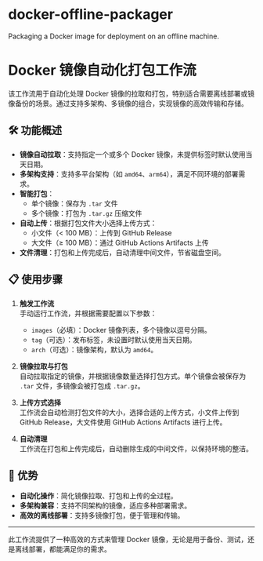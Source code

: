 # docker-offline-packager
Packaging a Docker image for deployment on an offline machine.
# Docker 镜像自动化打包工作流

该工作流用于自动化处理 Docker 镜像的拉取和打包，特别适合需要离线部署或镜像备份的场景。通过支持多架构、多镜像的组合，实现镜像的高效传输和存储。

## 🛠 功能概述

- **镜像自动拉取**：支持指定一个或多个 Docker 镜像，未提供标签时默认使用当天日期。
- **多架构支持**：支持多平台架构（如 `amd64`、`arm64`），满足不同环境的部署需求。
- **智能打包**：
  - 单个镜像：保存为 `.tar` 文件
  - 多个镜像：打包为 `.tar.gz` 压缩文件
- **自动上传**：根据打包文件大小选择上传方式：
  - 小文件（< 100 MB）：上传到 GitHub Release
  - 大文件（≥ 100 MB）：通过 GitHub Actions Artifacts 上传
- **文件清理**：打包和上传完成后，自动清理中间文件，节省磁盘空间。

## 📋 使用步骤

1. **触发工作流**  
   手动运行工作流，并根据需要配置以下参数：
   - `images`（必填）：Docker 镜像列表，多个镜像以逗号分隔。
   - `tag`（可选）：发布标签，未设置时默认使用当天日期。
   - `arch`（可选）：镜像架构，默认为 `amd64`。

2. **镜像拉取与打包**  
   自动拉取指定的镜像，并根据镜像数量选择打包方式。单个镜像会被保存为 `.tar` 文件，多镜像会被打包成 `.tar.gz`。

3. **上传方式选择**  
   工作流会自动检测打包文件的大小，选择合适的上传方式，小文件上传到 GitHub Release，大文件使用 GitHub Actions Artifacts 进行上传。

4. **自动清理**  
   工作流在打包和上传完成后，自动删除生成的中间文件，以保持环境的整洁。

## 🎯 优势

- **自动化操作**：简化镜像拉取、打包和上传的全过程。
- **多架构兼容**：支持不同架构的镜像，适应多种部署需求。
- **高效的离线部署**：支持多镜像打包，便于管理和传输。

---

此工作流提供了一种高效的方式来管理 Docker 镜像，无论是用于备份、测试，还是离线部署，都能满足你的需求。
